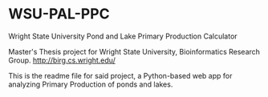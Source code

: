# WSU-PAL-PPC
Wright State University Pond and Lake Primary Production Calculator

Master's Thesis project for Wright State University, Bioinformatics Research Group. 
http://birg.cs.wright.edu/

This is the readme file for said project, a Python-based web app for analyzing Primary Production of ponds and lakes.
